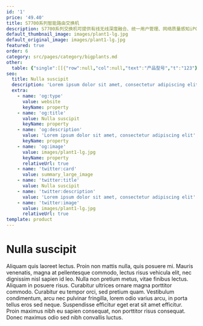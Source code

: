 ```yaml
---
id: '1'
price: '49.40'
title: S7700系列智能路由交换机
description: S7700系列交换机可提供有线无线深度融合、统一用户管理、网络质量感知iPCA、完善的H-QoS策略、一体化安全等智能业务优化特性，支持100G端口，支持SVF2.0超级虚拟交换机，具备超强扩展性和可靠性。
default_thumbnail_image: images/plant1-lg.jpg
default_original_image: images/plant1-lg.jpg
featured: true
order: 6
category: src/pages/category/bigplants.md
other: 
  table: {"single":[[{"row":null,"col":null,"text":"产品型号","t":"123"},{"row":null,"col":null,"text":"S7703","t":"123"},{"row":null,"col":null,"text":"S7703 PoE","t":"123"},{"row":null,"col":null,"text":"S7706/S7706 PoE","t":"123"},{"row":null,"col":null,"text":"S7712","t":"123"}],[{"row":null,"col":null,"text":"交换容量","t":"123"},{"row":null,"col":null,"text":"19.2/48Tbps","t":"123"},{"row":null,"col":null,"text":"19.2/48Tbps","t":"123"},{"row":null,"col":null,"text":"19.84/86.4Tbps","t":"123"},{"row":null,"col":null,"text":"27.52/153.6Tbps","t":"123"}],[{"row":null,"col":null,"text":"包转发率","t":"123"},{"row":null,"col":null,"text":"1440/16560Mpps","t":"123"},{"row":null,"col":null,"text":"3600/16560Mpps","t":"123"},{"row":null,"col":null,"text":"3240/26400Mpps","t":"123"},{"row":null,"col":null,"text":"3480/48960Mpps","t":"123"}],[{"row":null,"col":null,"text":"冗余设计","t":"123"},{"row":null,"col":"4","text":"主控、电源、监控板、风扇框（前后及左后风道）","t":"123"}],[{"row":null,"col":null,"text":"无线管理","t":"123"},{"row":null,"col":"4","text":"支持随板AC\n支持AP接入控制、AP域管理和AP配置模板管理\n支持射频模板管理、统一静态配置和集中动态管理\n支持WLAN基本业务、QoS、安全和用户管理\n支持AC功能分层部署","t":"123"}],[{"row":null,"col":null,"text":"用户管理","t":"123"},{"row":null,"col":"4","text":"支持统一用户管理\n支持PPPoE、802.1X、MAC、Portal认证方式\n支持基于流量和时长计费方式\n支持分组分域分时授权方式","t":"123"}],[{"row":null,"col":null,"text":"路由特性","t":"123"},{"row":null,"col":"4","text":"支持IPV4静态路由、RIP、OSPF、IS-IS、BGP4等\n支持IPv6静态路由、RIPng、OSPFv3、IS-ISv6、BGP4+\n支持IPv4/IPv6等价路由、策略路由、路由策略\n支持IPv4和IPv6双协议栈\n支持Pingv6、Telnetv6、FTPv6、TFTPv6、DNSv6、ICMPv6\n支持IPv4向IPv6的过渡技术，包括：IPv6手工隧道、6to4隧道、ISATAP隧道、GRE隧道、IPv4兼容自动配置隧道","t":"123"}],[{"row":null,"col":null,"text":"iPCA质量感知","t":"123"},{"row":null,"col":"4","text":"支持直接对业务报文标记以获得丢包数量和丢包率统计数据，实时统计，零开销\n支持二三层网络网络级和设备级丢包数量和丢包率统计","t":"123"}],[{"row":null,"col":null,"text":"SVF简化运维","t":"123"},{"row":null,"col":"4","text":"支持将256个Client节点（接入交换机）、最大支持4K个AP虚拟为一台设备管理\n支持2层AS架构\n支持与第三方厂商混合组网管理","t":"123"}],[{"row":null,"col":null,"text":"缓存容量","t":"123"},{"row":null,"col":"4","text":"支持每端口200ms数据缓存","t":"123"}],[{"row":null,"col":null,"text":"数据中心特性","t":"123"},{"row":null,"col":"4","text":"支持TRILL，FCoE（DCB），EVN，nCenter，EVB，SPB，VXLAN等数据中心特性","t":"123"}],[{"row":null,"col":null,"text":"OpenFlow","t":"123"},{"row":null,"col":"4","text":"支持多控制器\n支持高达九级流表\n支持高达256K流表\n支持Group table\n支持Meter\n支持OpenFlow 1.3标准","t":"123"}],[{"row":null,"col":null,"text":"互通性","t":"123"},{"row":null,"col":"4","text":"VBST基于VLAN生成树协议（和PVST/PVST+/RPVST互通）\nLNP链路类型协商协议（和DTP相似功能）\nVCMP VLAN集中管理协议（和VTP相似功能）\n\n\n\n详细的互联互通认证与报告，请访问这里。","t":"123"}]]}
seo:
  title: Nulla suscipit
  description: 'Lorem ipsum dolor sit amet, consectetur adipiscing elit'
  extra:
    - name: 'og:type'
      value: website
      keyName: property
    - name: 'og:title'
      value: Nulla suscipit
      keyName: property
    - name: 'og:description'
      value: 'Lorem ipsum dolor sit amet, consectetur adipiscing elit'
      keyName: property
    - name: 'og:image'
      value: images/plant1-lg.jpg
      keyName: property
      relativeUrl: true
    - name: 'twitter:card'
      value: summary_large_image
    - name: 'twitter:title'
      value: Nulla suscipit
    - name: 'twitter:description'
      value: 'Lorem ipsum dolor sit amet, consectetur adipiscing elit'
    - name: 'twitter:image'
      value: images/plant1-lg.jpg
      relativeUrl: true
template: product
---
```


# Nulla suscipit

Aliquam quis laoreet lectus. Proin non mattis nulla, quis posuere mi. Mauris venenatis, magna at pellentesque commodo, lectus risus vehicula elit, nec dignissim nisl sapien id leo. Nulla non pretium metus, vitae finibus lectus. Aliquam in posuere risus. Curabitur ultrices ornare magna porttitor commodo. Curabitur eu tempor orci, sed pretium quam. Vestibulum condimentum, arcu nec pulvinar fringilla, lorem odio varius arcu, in porta tellus eros sed neque. Suspendisse efficitur eget erat sit amet efficitur. Proin maximus nibh eu sapien consequat, non porttitor risus consequat. Donec maximus odio sed nibh convallis luctus.